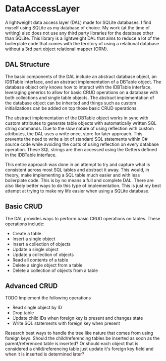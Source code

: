 # DataAccessLayer
A lightweight data access layer (DAL) made for SQLite databases. I find myself using SQLite as my database of choice. My work (at the time of writing) also does not use any third party libraries for the database other than SQLite. This library is a lightweight DAL that aims to reduce a lot of the boilerplate code that comes with the territory of using a relational database without a 3rd part object relational mapper (ORM).
## DAL Structure
The basic components of the DAL include an abstract database object, an IDBTable interface, and an abstract implementation of a DBTable object. The database object only knows how to interact with the IDBTable interface, leveraging generics to allow for basic CRUD operations on a database with both collections and single table objects. The abstract implementation of the database object can be inherited and things such as custom initializations can be added on top those basic CRUD operations.

The abstract implementation of the DBTable object works in sync with custom attributes to generate table objects with automatically written SQL string commands. Due to the slow nature of using reflection with custom attributes, the DAL uses a write once, store for later approach. This prevents the need to write a lot of standard SQL statements within C# source code while avoiding the costs of using reflection on every database operation. These SQL strings are then accessed using the Getters defined in the IDBTable interface.

This entire approach was done in an attempt to try and capture what is consistent across most SQL tables and abstract it away. This would, in theory, make implementing a SQL table much easier and with less boilerplate code. This is by no means a full and complete DAL. There are also likely better ways to do this type of implementation. This is just my best attempt at trying to make my life easier when using a SQLite database.
## Basic CRUD
The DAL provides ways to perform basic CRUD operations on tables. These operations include:
- Create a table
- Insert a single object
- Insert a collection of objects
- Update a single object
- Update a collection of objects
- Read all contents of a table
- Delete a single object from a table
- Delete a collection of objects from a table

## Advanced CRUD
TODO Implement the following operations
- Read single object by ID
- Drop table
- Update child IDs when foreign key is present and changes state
- Write SQL statements with foreign key when present

Research best ways to handle the tree like nature that comes from using foreign keys. Should the child/referencing tables be inserted as soon as the parent/referenced table is inserted? Or should each object that is considered a child/referencing table just update it's foreign key field and when it is inserted is determined later?
